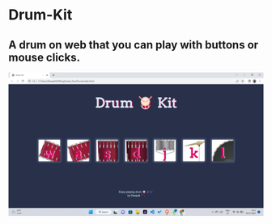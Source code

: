 # Drum-Kit
## A drum on web that you can play with buttons or mouse clicks.

![Dashboard](https://github.com/K-DeepakSingh/Drum-Kit/blob/main/Screenshot%20(114).png)
